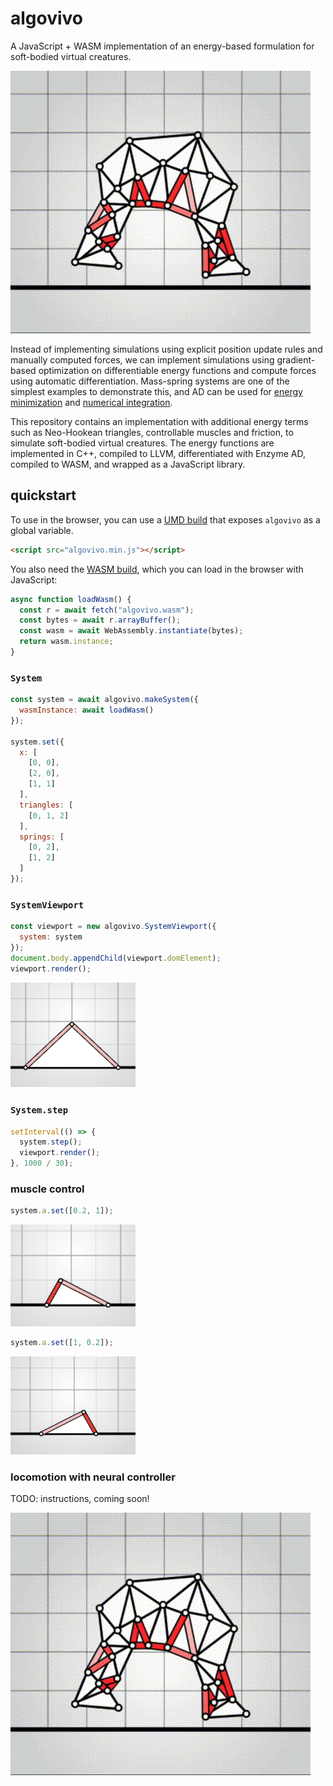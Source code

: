 # algovivo

A JavaScript + WASM implementation of an energy-based formulation for soft-bodied virtual creatures.

![](media/anim.gif)

Instead of implementing simulations using explicit position update rules and manually computed forces, we can implement simulations using gradient-based optimization on differentiable energy functions and compute forces using automatic differentiation. Mass-spring systems are one of the simplest examples to demonstrate this, and AD can be used for [energy minimization](https://github.com/juniorrojas/hookean-springs-pytorch) and [numerical integration](https://github.com/juniorrojas/springs-integration-pytorch).

This repository contains an implementation with additional energy terms such as Neo-Hookean triangles, controllable muscles and friction, to simulate soft-bodied virtual creatures. The energy functions are implemented in C++, compiled to LLVM, differentiated with Enzyme AD, compiled to WASM, and wrapped as a JavaScript library.

## quickstart

To use in the browser, you can use a [UMD build](build/algovivo.min.js) that exposes `algovivo` as a global variable.

```html
<script src="algovivo.min.js"></script>
```

You also need the [WASM build](./build/algovivo.wasm), which you can load in the browser with JavaScript:

```js
async function loadWasm() {
  const r = await fetch("algovivo.wasm");
  const bytes = await r.arrayBuffer();
  const wasm = await WebAssembly.instantiate(bytes);
  return wasm.instance;
}
```

### `System`

```js
const system = await algovivo.makeSystem({
  wasmInstance: await loadWasm()
});

system.set({
  x: [
    [0, 0],
    [2, 0],
    [1, 1]
  ],
  triangles: [
    [0, 1, 2]
  ],
  springs: [
    [0, 2],
    [1, 2]
  ]
});
```

### `SystemViewport`

```js
const viewport = new algovivo.SystemViewport({
  system: system
});
document.body.appendChild(viewport.domElement);
viewport.render();
```

<img src="media/triangle.png" width="200px"></img>

### `System.step`

```js
setInterval(() => {
  system.step();
  viewport.render();
}, 1000 / 30);
```

### muscle control

```js
system.a.set([0.2, 1]);
```

<img src="media/muscle-control-0.png" width="200px"></img>

```js
system.a.set([1, 0.2]);
```

<img src="media/muscle-control-1.png" width="200px"></img>

### locomotion with neural controller

TODO: instructions, coming soon!

![](media/anim.gif)
